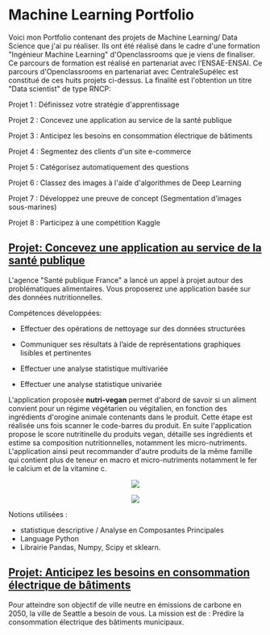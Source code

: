 # Machine Learning Portfolio
	
Voici mon Portfolio contenant des projets de Machine Learning/ Data Science que j'ai pu réaliser. Ils ont été réalisé dans le cadre d'une formation "Ingénieur Machine Learning" d'Openclassrooms que je viens de finaliser. Ce parcours de formation est réalisé en partenariat avec l’ENSAE-ENSAI. 
Ce parcours d'Openclassrooms en partenariat avec CentraleSupélec est constitué de ces huits projets ci-dessus. La finalité est l'obtention un titre "Data scientist" de type RNCP:

Projet 1 : Définissez votre stratégie d'apprentissage

Projet 2 : Concevez une application au service de la santé publique

Projet 3 : Anticipez les besoins en consommation électrique de bâtiments

Projet 4 : Segmentez des clients d'un site e-commerce

Projet 5 : Catégorisez automatiquement des questions

Projet 6 : Classez des images à l'aide d'algorithmes de Deep Learning

Projet 7 : Développez une preuve de concept (Segmentation d'images sous-marines)

Projet 8 : Participez à une compétition Kaggle
	
	
## [Projet: Concevez une application au service de la santé publique](https://github.com/Bounkass/P2_OC_Parcours_IML)
L'agence "Santé publique France" a lancé un appel à projet autour des problématiques alimentaires. Vous proposerez une application basée sur des données nutritionnelles.


Compétences développées:

- Effectuer des opérations de nettoyage sur des données structurées

- Communiquer ses résultats à l’aide de représentations graphiques lisibles et pertinentes

- Effectuer une analyse statistique multivariée

- Effectuer une analyse statistique univariée

L'application proposée **nutri-vegan** permet d'abord de savoir si un aliment convient pour un régime végétarien ou végitalien, en fonction des ingrédients d'orogine animale contenants dans le produit. Cette étape est réalisée uns fois scanner le code-barres du produit. En suite l'application propose le score nutritinelle du produits vegan, détaille ses ingrédients et estime sa composition nutritionnelles, notamment les micro-nutriments. L'application ainsi peut recommander d'autre produits de la même famille qui contient plus de teneur en macro et micro-nutriments notamment le fer le calcium et de la vitamine c.

<p align="center">
  <img src="https://github.com/Bounkass/ML_Portfolio/blob/main/images/appli2.png">
</p>
<p align="center">
  <img src="https://github.com/Bounkass/ML_Portfolio/blob/main/images/Mcorr.png">
</p>	

Notions utilisées :

- statistique descriptive / Analyse en Composantes Principales
- Language Python
- Librairie Pandas, Numpy, Scipy et sklearn.


## [Projet: Anticipez les besoins en consommation électrique de bâtiments](https://github.com/Bounkass/P3_OC_Parcours_IML)

Pour atteindre son objectif de ville neutre en émissions de carbone en 2050, la ville de Seattle a besoin de vous. La mission est de :
Prédire la consommation électrique des bâtiments municipaux.

